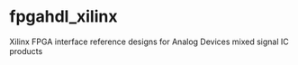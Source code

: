 fpgahdl_xilinx
========

Xilinx FPGA interface reference designs for Analog Devices mixed signal IC products
